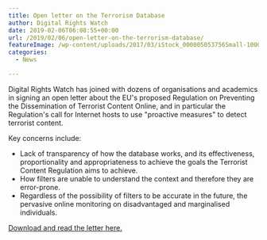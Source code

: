 ```yaml
---
title: Open letter on the Terrorism Database
author: Digital Rights Watch
date: 2019-02-06T06:08:55+00:00
url: /2019/02/06/open-letter-on-the-terrorism-database/
featureImage: /wp-content/uploads/2017/03/iStock_000005053756Small-1000x350-1.jpg
categories:
  - News

---
```

Digital Rights Watch has joined with dozens of organisations and academics in signing an open letter about the EU's proposed Regulation on Preventing the Dissemination of Terrorist Content Online, and in particular the Regulation's call for Internet hosts to use "proactive measures" to detect terrorist content.

Key concerns include:

  * Lack of transparency of how the database works, and its effectiveness, proportionality and appropriateness to achieve the goals the Terrorist Content Regulation aims to achieve.
  * How filters are unable to understand the context and therefore they are error-prone.
  * Regardless of the possibility of filters to be accurate in the future, the pervasive online monitoring on disadvantaged and marginalised individuals.

[Download and read the letter here.][1]

 [1]: /wp-content/uploads/2019/02/20190205-Civil-Society-Letter-to-EP-Terrorism-Database.pdf
